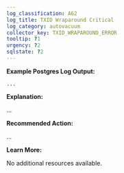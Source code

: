 ```yaml
---
log_classification: A62
log_title: TXID Wraparound Critical
log_category: autovacuum
collector_key: TXID_WRAPAROUND_ERROR
tooltip: ?1
urgency: ?2
sqlstate: ?2
---
```


**Example Postgres Log Output:**

```
...
```

**Explanation:**

...

**Recommended Action:**

...

**Learn More:**

No additional resources available.
